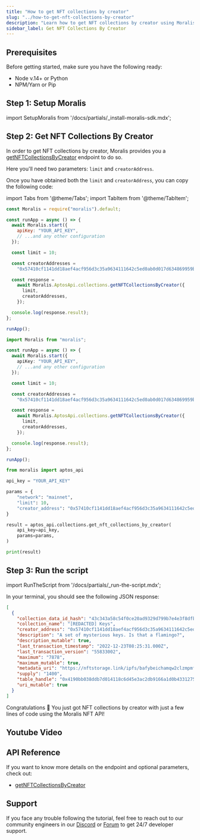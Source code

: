 ```yaml
---
title: "How to get NFT collections by creator"
slug: "../how-to-get-nft-collections-by-creator"
description: "Learn how to get NFT collections by creator using Moralis NFT API."
sidebar_label: Get NFT Collections By Creator
---
```


## Prerequisites

Before getting started, make sure you have the following ready:

- Node v.14+ or Python
- NPM/Yarn or Pip

## Step 1: Setup Moralis

import SetupMoralis from '/docs/partials/\_install-moralis-sdk.mdx';

<SetupMoralis node="moralis" python="moralis" />

## Step 2: Get NFT Collections By Creator

In order to get NFT collections by creator, Moralis provides you a [getNFTCollectionsByCreator](/web3-data-api/aptos/reference/get-nft-collections-by-creator) endpoint to do so.

Here you'll need two parameters: `limit` and `creatorAddress`.

Once you have obtained both the `limit` and `creatorAddress`, you can copy the following code:

import Tabs from '@theme/Tabs';
import TabItem from '@theme/TabItem';

<Tabs groupId="programming-language">
  <TabItem value="javascript" label="index.js (JavaScript)" default>

```javascript index.js
const Moralis = require("moralis").default;

const runApp = async () => {
  await Moralis.start({
    apiKey: "YOUR_API_KEY",
    // ...and any other configuration
  });

  const limit = 10;

  const creatorAddresses =
    "0x57410cf1141dd18aef4acf956d3c35a9634111642c5ed0ab0d017d634869959b";

  const response =
    await Moralis.AptosApi.collections.getNFTCollectionsByCreator({
      limit,
      creatorAddresses,
    });

  console.log(response.result);
};

runApp();
```

</TabItem>
<TabItem value="typescript" label="index.ts (TypeScript)">

```typescript index.ts
import Moralis from "moralis";

const runApp = async () => {
  await Moralis.start({
    apiKey: "YOUR_API_KEY",
    // ...and any other configuration
  });

  const limit = 10;

  const creatorAddresses =
    "0x57410cf1141dd18aef4acf956d3c35a9634111642c5ed0ab0d017d634869959b";

  const response =
    await Moralis.AptosApi.collections.getNFTCollectionsByCreator({
      limit,
      creatorAddresses,
    });

  console.log(response.result);
};

runApp();
```

</TabItem>
<TabItem value="python" label="index.py (Python)">

```python index.py
from moralis import aptos_api

api_key = "YOUR_API_KEY"

params = {
    "network": "mainnet",
    "limit": 10,
    "creator_address": "0x57410cf1141dd18aef4acf956d3c35a9634111642c5ed0ab0d017d634869959b"
}

result = aptos_api.collections.get_nft_collections_by_creator(
    api_key=api_key,
    params=params,
)

print(result)
```

</TabItem>
</Tabs>

## Step 3: Run the script

import RunTheScript from '/docs/partials/\_run-the-script.mdx';

<RunTheScript />

In your terminal, you should see the following JSON response:

```json
[
  {
    "collection_data_id_hash": "43c343a58c54f0ce20ad9329d799b7e4e3f8dfb2ba76e4fae7a472f1bcf611ec",
    "collection_name": "[REDACTED] Keys",
    "creator_address": "0x57410cf1141dd18aef4acf956d3c35a9634111642c5ed0ab0d017d634869959b",
    "description": "A set of mysterious keys. Is that a flamingo?",
    "description_mutable": true,
    "last_transaction_timestamp": "2022-12-23T08:25:31.000Z",
    "last_transaction_version": "55833002",
    "maximum": "7878",
    "maximum_mutable": true,
    "metadata_uri": "https://nftstorage.link/ipfs/bafybeichamqw2clzmpmfzm4v3dywdiitpl3pvd5wzaoxy6khizmtir3nwy/0.gif",
    "supply": "1400",
    "table_handle": "0x4190bb038ddb7d014118c6d45e3ac2db9166a1d0b43312750dc78e21139bca24",
    "uri_mutable": true
  }
]
```

Congratulations 🥳 You just got NFT collections by creator with just a few lines of code using the Moralis NFT API!

## Youtube Video

## API Reference

If you want to know more details on the endpoint and optional parameters, check out:

- [getNFTCollectionsByCreator](/web3-data-api/aptos/reference/get-nft-collections-by-creator)

## Support

If you face any trouble following the tutorial, feel free to reach out to our community engineers in our [Discord](https://moralis.io/discord) or [Forum](https://forum.moralis.io) to get 24/7 developer support.
